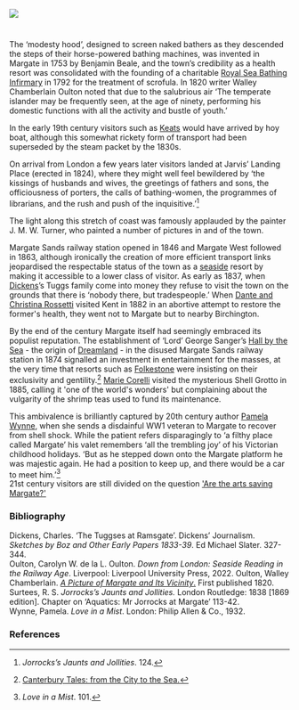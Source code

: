<a href="https://dev.visual-essays.app"><img src="https://dev-visual-essays.netlify.app/images/ve-button.png"></a> 
<param ve-config title="Margate in the nineteenth century" author="Professor Carolyn Oulton" layout="vtl" banner="/images/banners/19c.jpg">

<param ve-entity eid="Q618045" aliases="Margate">

#

The ‘modesty hood’, designed to screen naked bathers as they descended the steps of their horse-powered bathing machines, was invented in Margate in 1753 by Benjamin Beale, and the town’s credibility as a health resort was consolidated with the founding of a charitable [Royal Sea Bathing Infirmary](http://glorious-and-unknown.co.uk/margate-royal-sea-bathing-infirmary/) in 1792 for the treatment of scrofula. In 1820 writer Walley Chamberlain Oulton noted that due to the salubrious air ‘The temperate islander may be frequently seen, at the age of ninety, performing his domestic functions with all the activity and bustle of youth.’ 
<param ve-image url="https://iiif.wellcomecollection.org/image/L0017751/full/full/0/default.jpg"  label="Margate, Kent: a woman diving off a bathing wagon in to the sea. Coloured etching, ca. 1800." attribution="Wellcome Collection: Public Domain Mark">

In the early 19th century visitors such as [Keats](/19c/19c-keats-margate/) would have arrived by hoy boat, although this somewhat rickety form of transport had been superseded by the steam packet by the 1830s. 
<param ve-image url="https://upload.wikimedia.org/wikipedia/commons/4/46/Scene_aboard_a_Margate_hoy.jpg" label="Scene aboard a Margate Hoy, 1804" attribution="Published by John Fairburn, Public domain, via Wikimedia Commons">

On arrival from London a few years later visitors landed at Jarvis’ Landing Place (erected in 1824), where they might well feel bewildered by ‘the kissings of husbands and wives, the greetings of fathers and sons, the officiousness of porters, the calls of bathing-women, the programmes of librarians, and the rush and push of the inquisitive.’[^ref1]
<param ve-image url="/dickens/images/Margatefromtheparade.JPG" label="Margate from the Parade" attribution="©The British Library Board c11802-06 / Maps K.Top.17.4.e.">

The light along this stretch of coast was famously applauded by the painter J. M. W. Turner, who painted a number of pictures in and of the town.
<param ve-image url="/dickens/images/distantMargate.jpg" label="Joseph Mallord William Turner, ‘A Distant View of Margate After Sunset’, c.1840, Tate (N05239), digital image" attribution="©Tate released under Creative Commons CC-BY-NC-ND (3.0 Unported">

Margate Sands railway station opened in 1846 and Margate West followed in 1863, although ironically the creation of more efficient transport links jeopardised the respectable status of the town as a [seaside](/19c/19c-seaside) resort by making it accessible to a lower class of visitor. As early as 1837, when [Dickens](/dickens/dickens-biographyDickens)’s Tuggs family come into money they refuse to visit the town on the grounds that there is ‘nobody there, but tradespeople.’ When [Dante and Christina Rossetti](/19c/19c-rossetti-biography) visited Kent in 1882 in an abortive attempt to restore the former's health, they went not to Margate but to nearby Birchington.
<param ve-image url="/dickens/images/AViewatMargatemaps_k_top_17_4_d.jpg" label="A view at Margate" attribution="©The British Library Board">

By the end of the century Margate itself had seemingly embraced its populist reputation. The establishment of ‘Lord’ George Sanger’s [Hall by the Sea](http://glorious-and-unknown.co.uk/margate-hall-by-the-sea/) - the origin of [Dreamland](https://www.youtube.com/watch?v=461nK7mazNo) - in the disused Margate Sands railway station in 1874 signalled an investment in entertainment for the masses, at the very time that resorts such as [Folkestone](19c/19c-folkestone) were insisting on their exclusivity and gentility.[^ref2] [Marie Corelli](http://jvc.oup.com/2015/07/20/alyson-hunt-an-unrecognised-memento-of-the-past/) visited the mysterious Shell Grotto in 1885, calling it 'one of the world's wonders' but complaining about the vulgarity of the shrimp teas used to fund its maintenance.
<param ve-image url="https://upload.wikimedia.org/wikipedia/commons/b/ba/The_jetty%2C_Margate%2C_Kent%2C_England%2C_ca._1897.jpg" label="Margate, 1897" attribution="Detroit Publishing Co., under license from Photoglob Zürich, Public domain, via Wikimedia Commons">

This ambivalence is brilliantly captured by 20th century author [Pamela Wynne](20c/20c-wynne-biography), when she sends a disdainful WW1 veteran to Margate to recover from shell shock. While the patient refers disparagingly to ‘a filthy place called Margate’  his valet remembers ‘all the trembling joy’ of his Victorian childhood holidays. ‘But as he stepped down onto the Margate platform he was majestic again. He had a position to keep up, and there would be a car to meet him.’[^ref3]   
21st century visitors are still divided on the question ['Are the arts saving Margate?'](https://www.bbc.co.uk/programmes/p07vs8sz) 
<param ve-image url="https://upload.wikimedia.org/wikipedia/commons/1/16/The_harbor%2C_I.%2C_Margate%2C_England-LCCN2002697065.jpg" label="The Harbour, Margate c1890-1900" attribution="Photochrom Print Collection, Public domain, via Wikimedia Commons">

### Bibliography

Dickens, Charles. ‘The Tuggses at Ramsgate’. Dickens’ Journalism. _Sketches by Boz and Other Early Papers 1833-39_. Ed Michael Slater. 327-344.   
Oulton, Carolyn W. de la L. Oulton. _Down from London: Seaside Reading in the Railway Age_. Liverpool: Liverpool University Press, 2022.
Oulton, Walley Chamberlain. [_A Picture of Margate and Its Vicinity_.](https://books.google.com.gh/books?id=ExEHAAAAQAAJ&printsec=frontcover#v=onepage&q&f=false) First published 1820.   
Surtees, R. S. _Jorrocks’s Jaunts and Jollities._ London Routledge: 1838 [1869 edition]. Chapter on ‘Aquatics: Mr Jorrocks at Margate’ 113-42.   
Wynne, Pamela. _Love in a Mist_. London: Philip Allen & Co., 1932.   
<param ve-image url="/20c/images/lovemist.jpg" label="Love in a Mist" attribution="© Estate of of R. John Holmgren">


### References

[^ref1]: _Jorrocks’s Jaunts and Jollities_. 124.
[^ref2]: [Canterbury Tales: from the City to the Sea.](https://www.youtube.com/watch?v=461nK7mazNo)
[^ref3]: _Love in a Mist_. 101.
